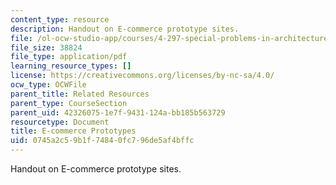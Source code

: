 ```yaml
---
content_type: resource
description: Handout on E-commerce prototype sites.
file: /ol-ocw-studio-app/courses/4-297-special-problems-in-architecture-studies-fall-2000/0745a2c59b1f74840fc796de5af4bffc_ECommerce.pdf
file_size: 38824
file_type: application/pdf
learning_resource_types: []
license: https://creativecommons.org/licenses/by-nc-sa/4.0/
ocw_type: OCWFile
parent_title: Related Resources
parent_type: CourseSection
parent_uid: 42326075-1e7f-9431-124a-bb185b563729
resourcetype: Document
title: E-commerce Prototypes
uid: 0745a2c5-9b1f-7484-0fc7-96de5af4bffc
---
```

Handout on E-commerce prototype sites.
